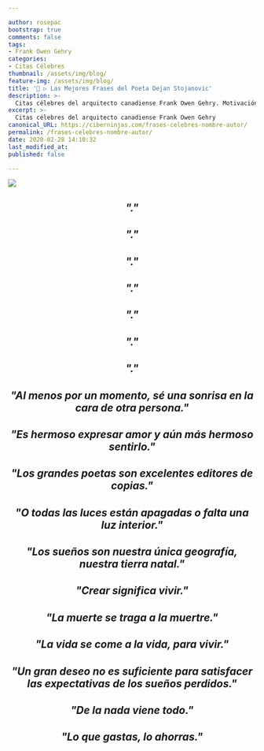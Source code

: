 ```yaml
---

author: rosepac
bootstrap: true
comments: false
tags:
- Frank Owen Gehry
categories:
- Citas Célebres
thumbnail: /assets/img/blog/
feature-img: /assets/img/blog/
title: '📢 ▷ Las Mejores Frases del Poeta Dejan Stojanovic'
description: >-
  Citas célebres del arquitecto canadiense Frank Owen Gehry. Motivación, creatividad y trabajo -escribir algo más, usa -
excerpt: >-
  Citas célebres del arquitecto canadiense Frank Owen Gehry
canonical_URL: https://ciberninjas.com/frases-celebres-nombre-autor/
permalink: /frases-celebres-nombre-autor/
date: 2020-02-28 14:10:32
last_modified_at: 
published: false

---
```


![](/assets/img/ "")

<h2><p align="center"><cite>"."</cite></p></h2>

<h2><p align="center"><cite>"."</cite></p></h2>

<h2><p align="center"><cite>"."</cite></p></h2>

<h2><p align="center"><cite>"."</cite></p></h2>

<h2><p align="center"><cite>"."</cite></p></h2>

<h2><p align="center"><cite>"."</cite></p></h2>

<h2><p align="center"><cite>"."</cite></p></h2>

<h2><p align="center"><cite>"Al menos por un momento, sé una sonrisa en la cara de otra persona."</cite></p></h2>

<h2><p align="center"><cite>"Es hermoso expresar amor y aún más hermoso sentirlo."</cite></p></h2>

<h2><p align="center"><cite>"Los grandes poetas son excelentes editores de copias."</cite></p></h2>

<h2><p align="center"><cite>"O todas las luces están apagadas o falta una luz interior."</cite></p></h2>

<h2><p align="center"><cite>"Los sueños son nuestra única geografía, nuestra tierra natal."</cite></p></h2>

<h2><p align="center"><cite>"Crear significa vivir."</cite></p></h2>

<h2><p align="center"><cite>"La muerte se traga a la muertre."</cite></p></h2>

<h2><p align="center"><cite>"La vida se come a la vida, para vivir."</cite></p></h2>

<h2><p align="center"><cite>"Un gran deseo no es suficiente para satisfacer las expectativas de los sueños perdidos."</cite></p></h2>

<h2><p align="center"><cite>"De la nada viene todo."</cite></p></h2>

<h2><p align="center"><cite>"Lo que gastas, lo ahorras."</cite></p></h2>

<!-- https://www.inspiringquotes.us/author/8647-frank-gehry -->
